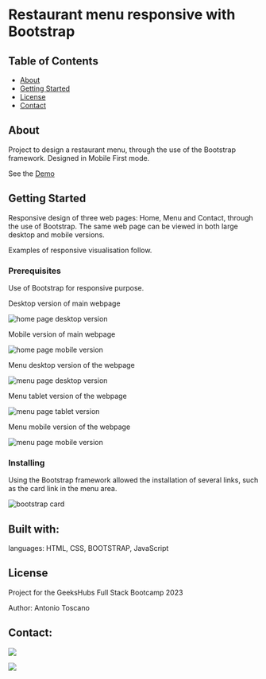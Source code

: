 # Restaurant menu responsive with Bootstrap

## Table of Contents

- [About](#about)
- [Getting Started](#getting_started)
- [License](#usage)
- [Contact](#contact)

## About <a name = "about"></a>

Project to design a restaurant menu, through the use of the Bootstrap framework. Designed in Mobile First mode.

See the <a href="https://a-toscan.github.io/Menu-Restaurant_Bootstrap/" target="_blank">Demo</a>

## Getting Started <a name = "getting_started"></a>

Responsive design of three web pages: Home, Menu and Contact, through the use of Bootstrap. The same web page can be viewed in both large desktop and mobile versions.

Examples of responsive visualisation follow.

### Prerequisites

Use of Bootstrap for responsive purpose.

Desktop version of main webpage

<img src="/screenshot/homewebpage.JPG" alt="home page desktop version">

Mobile version of main webpage

<img src="/screenshot/homemobileversion.JPG" alt="home page mobile version">

Menu desktop version of the webpage

<img src="/screenshot/menu-webpageversion.JPG" alt="menu page desktop version">

Menu tablet version of the webpage

<img src="/screenshot/menu-tabletversion.JPG" alt="menu page tablet version">

Menu mobile version of the webpage

<img src="/screenshot/menu-mobileversion.JPG" alt="menu page mobile version">

### Installing

Using the Bootstrap framework allowed the installation of several links, such as the card link in the menu area.

<img src="/screenshot/card.JPG" alt="bootstrap card">

## Built with:

languages: HTML, CSS, BOOTSTRAP, JavaScript

## License <a name = "usage"></a>

Project for the GeeksHubs Full Stack Bootcamp 2023

Author: Antonio Toscano

## Contact:

<a href = "mailto:eltoscan@gmail.com"><img src="https://img.shields.io/badge/Gmail-C6362C?style=for-the-badge&logo=gmail&logoColor=white" target="_blank"></a>

<a href="https://www.linkedin.com/in/antonio-toscano-hd/" target="_blank"><img src="https://img.shields.io/badge/-LinkedIn-%230077B5?style=for-the-badge&logo=linkedin&logoColor=white" target="_blank"></a>
